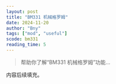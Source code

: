 ```yaml
---
layout: post
title: "BM331 机械格罗姆"
date: 2024-11-20
author: "Bny"
tags: ["mod", "useful"]
scode: bm331
reading_time: 5
---
```


> 帮助你了解“BM331 机械格罗姆”功能...

内容后续填充。
